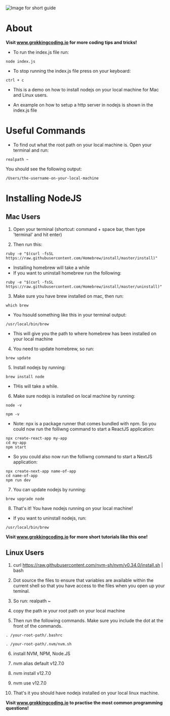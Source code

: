 ![Image for short guide](https://source.unsplash.com/mZnx9429i94)

# About

**Visit www.grokkingcoding.io for more coding tips and tricks!**

- To run the index.js file run:

```
node index.js
```

- To stop running the index.js file press on your keyboard:

```
ctrl + c
```

- This is a demo on how to install nodejs on your local machine for Mac and Linux users.

- An example on how to setup a http server in nodejs is shown in the index.js file

# Useful Commands

- To find out what the root path on your local machine is. Open your terminal and run:

```
realpath ~
```

You should see the following output:

```
/Users/the-username-on-your-local-machine
```

# Installing NodeJS

## Mac Users

1. Open your terminal (shortcut: command + space bar, then type 'terminal' and hit enter)

2. Then run this:

```
ruby -e "$(curl -fsSL https://raw.githubusercontent.com/Homebrew/install/master/install)"
```

- Installing homebrew will take a while
- If you want to uninstall homebrew run the following:

```
ruby -e "$(curl -fsSL https://raw.githubusercontent.com/Homebrew/install/master/uninstall)"
```

3. Make sure you have brew installed on mac, then run:

```
which brew
```

- You hsould something like this in your terminal output:

```
/usr/local/bin/brew
```

- This will give you the path to where homebrew has been installed on your local machine

4. You need to update homebrew, so run:

```
brew update
```

5. Install nodejs by running:

```
brew install node
```

- THis will take a while.

6. Make sure nodejs is installed on local machine by running:

```
node -v
```

```
npm -v
```

- Note: npx is a package runner that comes bundled with npm. So you could now run the folliwng command to start a ReactJS application:

```
npx create-react-app my-app
cd my-app
npm start
```

- So you could also now run the folliwng command to start a NextJS application:

```
npx create-next-app name-of-app
cd name-of-app
npm run dev
```

7. You can update nodejs by running:

```
brew upgrade node
```

8. That's it! You have nodejs running on your local machine!

- If you want to uninstall nodejs, run:

```
/usr/local/bin/brew
```

**Visit www.grokkingcoding.io for more short tutorials like this one!**

## Linux Users

1. curl https://raw.githubusercontent.com/nvm-sh/nvm/v0.34.0/install.sh | bash

2. Dot source the files to ensure that variables are available within the current shell so that you have access to the files when you open up your teminal.

3. So run: realpath ~

4. copy the path ie your root path on your local machine

5. Then run the following commands. Make sure you include the dot at the front of the commands.

```
. /your-root-path/.bashrc
```

```
. /your-root-path/.nvm/nvm.sh
```

6. install NVM, NPM, Node.JS

7. nvm alias default v12.7.0

8. nvm install v12.7.0

9. nvm use v12.7.0

10. That's it you should have nodejs installed on your local linux machine.

**Visit www.grokkingcoding.io to practise the most common programming questions!**
